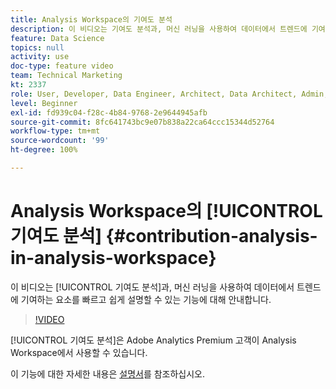 ```yaml
---
title: Analysis Workspace의 기여도 분석
description: 이 비디오는 기여도 분석과, 머신 러닝을 사용하여 데이터에서 트렌드에 기여하는 요소를 빠르고 쉽게 설명할 수 있는 기능에 대해 안내합니다.
feature: Data Science
topics: null
activity: use
doc-type: feature video
team: Technical Marketing
kt: 2337
role: User, Developer, Data Engineer, Architect, Data Architect, Admin, Leader
level: Beginner
exl-id: fd939c04-f28c-4b84-9768-2e9644945afb
source-git-commit: 8fc641743bc9e07b838a22ca64ccc15344d52764
workflow-type: tm+mt
source-wordcount: '99'
ht-degree: 100%

---
```


# Analysis Workspace의 [!UICONTROL 기여도 분석] {#contribution-analysis-in-analysis-workspace}

이 비디오는 [!UICONTROL 기여도 분석]과, 머신 러닝을 사용하여 데이터에서 트렌드에 기여하는 요소를 빠르고 쉽게 설명할 수 있는 기능에 대해 안내합니다.

>[!VIDEO](https://video.tv.adobe.com/v/25443/?quality=12&learn=on)

[!UICONTROL 기여도 분석]은 Adobe Analytics Premium 고객이 Analysis Workspace에서 사용할 수 있습니다.

이 기능에 대한 자세한 내용은 [설명서](https://experienceleague.adobe.com/docs/analytics/analyze/analysis-workspace/virtual-analyst/anomaly-detection/anomaly-detection.html?lang=ko)를 참조하십시오.
